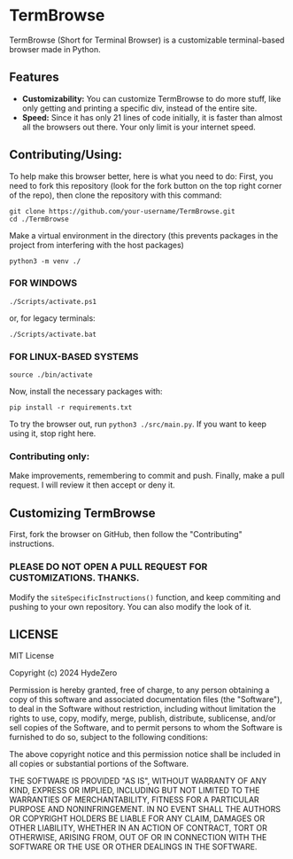 # TermBrowse
TermBrowse (Short for Terminal Browser) is a customizable terminal-based browser made in Python.
## Features
* **Customizability:** You can customize TermBrowse to do more stuff, like only getting and printing a specific div, instead of the entire site.
* **Speed:** Since it has only 21 lines of code initially, it is faster than almost all the browsers out there. Your only limit is your internet speed.
## Contributing/Using:
To help make this browser better, here is what you need to do:
First, you need to fork this repository (look for the fork button on the top right corner of the repo), then clone the repository with this command:
```
git clone https://github.com/your-username/TermBrowse.git
cd ./TermBrowse
```
Make a virtual environment in the directory (this prevents packages in the project from interfering with the host packages)
```
python3 -m venv ./
```
### FOR WINDOWS
```
./Scripts/activate.ps1
```
or, for legacy terminals:
```
./Scripts/activate.bat
```
### FOR LINUX-BASED SYSTEMS
```
source ./bin/activate
```
Now, install the necessary packages with:
```
pip install -r requirements.txt
```
To try the browser out, run `python3 ./src/main.py`. If you want to keep using it, stop right here.
### Contributing only:

Make improvements, remembering to commit and push.
Finally, make a pull request. I will review it then accept or deny it.

## Customizing TermBrowse
First, fork the browser on GitHub, then follow the "Contributing" instructions.
### PLEASE DO NOT OPEN A PULL REQUEST FOR CUSTOMIZATIONS. THANKS.
Modify the `siteSpecificInstructions()` function, and keep commiting and pushing to your own repository. You can also modify the look of it.
## LICENSE

MIT License

Copyright (c) 2024 HydeZero

Permission is hereby granted, free of charge, to any person obtaining a copy
of this software and associated documentation files (the "Software"), to deal
in the Software without restriction, including without limitation the rights
to use, copy, modify, merge, publish, distribute, sublicense, and/or sell
copies of the Software, and to permit persons to whom the Software is
furnished to do so, subject to the following conditions:

The above copyright notice and this permission notice shall be included in all
copies or substantial portions of the Software.

THE SOFTWARE IS PROVIDED "AS IS", WITHOUT WARRANTY OF ANY KIND, EXPRESS OR
IMPLIED, INCLUDING BUT NOT LIMITED TO THE WARRANTIES OF MERCHANTABILITY,
FITNESS FOR A PARTICULAR PURPOSE AND NONINFRINGEMENT. IN NO EVENT SHALL THE
AUTHORS OR COPYRIGHT HOLDERS BE LIABLE FOR ANY CLAIM, DAMAGES OR OTHER
LIABILITY, WHETHER IN AN ACTION OF CONTRACT, TORT OR OTHERWISE, ARISING FROM,
OUT OF OR IN CONNECTION WITH THE SOFTWARE OR THE USE OR OTHER DEALINGS IN THE
SOFTWARE.
